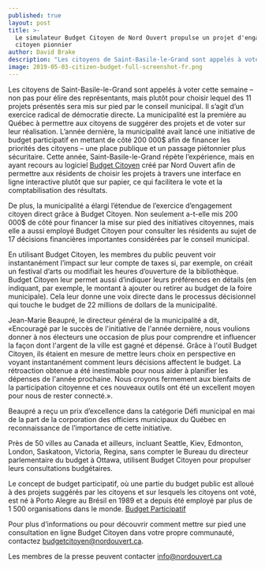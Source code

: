 ```yaml
---
published: true
layout: post
title: >-
  Le simulateur Budget Citoyen de Nord Ouvert propulse un projet d'engagement
  citoyen pionnier
author: David Brake
description: "Les citoyens de Saint-Basile-le-Grand sont appelés à voter cette semaine — non pas pour élire des représentants, mais plutôt pour choisir lequel des 11\_projets présentés sera mis sur pied par le conseil municipal. Il s’agit d’un exercice radical de démocratie directe. Cette municipalité est la première au Québec à permettre aux citoyens de suggérer des projets et de voter directement pour déterminer lequel sera financé."
image: 2019-05-03-citizen-budget-full-screenshot-fr.png
---
```



Les citoyens de Saint-Basile-le-Grand sont appelés à voter cette semaine – non pas pour élire des représentants, mais plutôt pour choisir lequel des 11 projets présentés sera mis sur pied par le conseil municipal. Il s’agit d’un exercice radical de démocratie directe. La municipalité est la première au Québec à permettre aux citoyens de suggérer des projets et de voter sur leur réalisation. L’année dernière, la municipalité avait lancé une initiative de budget participatif en mettant de côté 200 000$ afin de financer les priorités des citoyens – une place publique et un passage piétonnier plus sécuritaire. Cette année, Saint-Basile-le-Grand répète l’expérience, mais en ayant recours au logiciel [Budget Citoyen](http://www.budgetcitoyen.com) créé par Nord Ouvert afin de permettre aux résidents de choisir les projets à travers une interface en ligne interactive plutôt que sur papier, ce qui facilitera le vote et la comptabilisation des résultats.

De plus, la municipalité a élargi l’étendue de l’exercice d’engagement citoyen direct grâce à Budget Citoyen. Non seulement a-t-elle mis 200 000$ de côté pour financer la mise sur pied des initiatives citoyennes, mais elle a aussi employé Budget Citoyen pour consulter les résidents au sujet de 17 décisions financières importantes considérées par le conseil municipal.

En utilisant Budget Citoyen, les membres du public peuvent voir instantanément l’impact sur leur compte de taxes si, par exemple, on créait un festival d’arts ou modifiait les heures d’ouverture de la bibliothèque. Budget Citoyen leur permet aussi d’indiquer leurs préférences en détails (en indiquant, par exemple, le montant à ajouter ou retirer au budget de la foire municipale). Cela leur donne une voix directe dans le processus décisionnel qui touche le budget de 22 millions de dollars de la municipalité.

Jean-Marie Beaupré, le directeur général de la municipalité a dit, «Encouragé par le succès de l'initiative de l'année dernière, nous voulions donner à nos électeurs une occasion de plus pour comprendre et influencer la façon dont l'argent de la ville est gagné et dépensé. Grâce à l'outil Budget Citoyen, ils étaient en mesure de mettre leurs choix en perspective en voyant instantanément comment leurs décisions affectent le budget. La rétroaction obtenue a été inestimable pour nous aider à planifier les dépenses de l'année prochaine. Nous croyons fermement aux bienfaits de la participation citoyenne et ces nouveaux outils ont été un excellent moyen pour nous de rester connecté.».

Beaupré a reçu un prix d’excellence dans la catégorie Défi municipal en mai de la part de la corporation des officiers municipaux du Québec en reconnaissance de l’importance de cette initiative.

Près de 50 villes au Canada et ailleurs, incluant Seattle, Kiev, Edmonton, London, Saskatoon, Victoria, Regina, sans compter le Bureau du directeur parlementaire du budget à Ottawa, utilisent Budget Citoyen pour propulser leurs consultations budgétaires.

Le concept de budget participatif, où une partie du budget public est alloué à des projets suggérés par les citoyens et sur lesquels les citoyens ont voté, est né à Porto Alegre au Brésil en 1989 et a depuis été employé par plus de 1 500 organisations dans le monde. [Budget Participatif](http://www.participatorybudgeting.org/about-participatory-budgeting/where-has-it-worked/)

Pour plus d’informations ou pour découvrir comment mettre sur pied une consultation en ligne Budget Citoyen dans votre propre communauté, contactez budgetcitoyen@nordouvert.ca.

Les membres de la presse peuvent contacter info@nordouvert.ca
